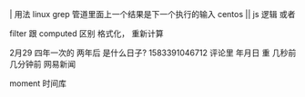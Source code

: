 |   用法 linux  grep 管道里面上一个结果是下一个执行的输入 centos 
|| js  逻辑  或者

filter 跟 computed 区别
格式化，   重新计算 

2月29  四年一次的  两年后 是什么日子? 
1583391046712  评论里 
年月日  重  几秒前  几分钟前  网易新闻  

moment 时间库
